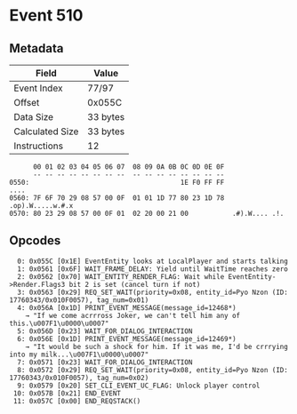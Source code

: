 # Event 510

## Metadata

| Field           | Value    |
|-----------------|----------|
| Event Index     | 77/97    |
| Offset          | 0x055C   |
| Data Size       | 33 bytes |
| Calculated Size | 33 bytes |
| Instructions    | 12       |

```
      00 01 02 03 04 05 06 07  08 09 0A 0B 0C 0D 0E 0F
      -- -- -- -- -- -- -- --  -- -- -- -- -- -- -- --
0550:                                      1E F0 FF FF              ....
0560: 7F 6F 70 29 08 57 00 0F  01 01 1D 77 80 23 1D 78  .op).W.....w.#.x
0570: 80 23 29 08 57 00 0F 01  02 20 00 21 00           .#).W.... .!.   
```

## Opcodes

```
  0: 0x055C [0x1E] EventEntity looks at LocalPlayer and starts talking
  1: 0x0561 [0x6F] WAIT_FRAME_DELAY: Yield until WaitTime reaches zero
  2: 0x0562 [0x70] WAIT_ENTITY_RENDER_FLAG: Wait while EventEntity->Render.Flags3 bit 2 is set (cancel turn if not)
  3: 0x0563 [0x29] REQ_SET_WAIT(priority=0x08, entity_id=Pyo Nzon (ID: 17760343/0x010F0057), tag_num=0x01)
  4: 0x056A [0x1D] PRINT_EVENT_MESSAGE(message_id=12468*)
    → "If we come acrrross Joker, we can't tell him any of this.\u007F1\u0000\u0007"
  5: 0x056D [0x23] WAIT_FOR_DIALOG_INTERACTION
  6: 0x056E [0x1D] PRINT_EVENT_MESSAGE(message_id=12469*)
    → "It would be such a shock for him. If it was me, I'd be crrrying into my milk...\u007F1\u0000\u0007"
  7: 0x0571 [0x23] WAIT_FOR_DIALOG_INTERACTION
  8: 0x0572 [0x29] REQ_SET_WAIT(priority=0x08, entity_id=Pyo Nzon (ID: 17760343/0x010F0057), tag_num=0x02)
  9: 0x0579 [0x20] SET_CLI_EVENT_UC_FLAG: Unlock player control
 10: 0x057B [0x21] END_EVENT
 11: 0x057C [0x00] END_REQSTACK()
```
